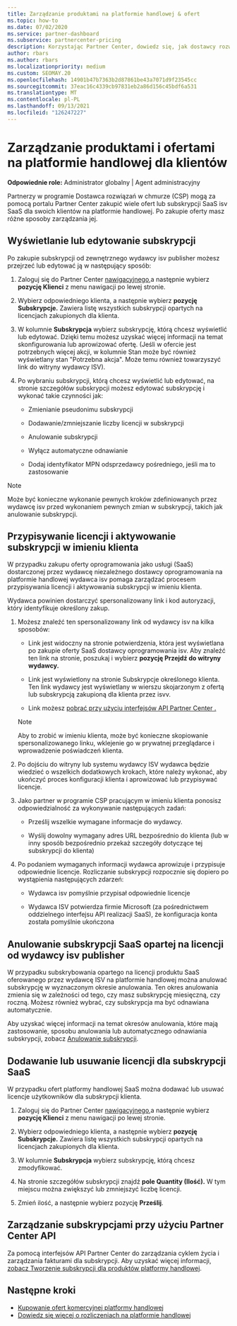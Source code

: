 ```yaml
---
title: Zarządzanie produktami na platformie handlowej & ofert
ms.topic: how-to
ms.date: 07/02/2020
ms.service: partner-dashboard
ms.subservice: partnercenter-pricing
description: Korzystając Partner Center, dowiedz się, jak dostawcy rozwiązań w chmurze mogą zarządzać ofertami dostawców oprogramowania innych firm zakupionymi dla klientów na platformie handlowej.
author: rbars
ms.author: rbars
ms.localizationpriority: medium
ms.custom: SEOMAY.20
ms.openlocfilehash: 14901b47b7363b2d87861be43a7071d9f23545cc
ms.sourcegitcommit: 37eac16c4339cb97831eb2a86d156c45bdf6a531
ms.translationtype: MT
ms.contentlocale: pl-PL
ms.lasthandoff: 09/13/2021
ms.locfileid: "126247227"
---
```

# <a name="manage-commercial-marketplace-products-and-offers-for-your-customers"></a>Zarządzanie produktami i ofertami na platformie handlowej dla klientów


**Odpowiednie role:** Administrator globalny | Agent administracyjny

Partnerzy w programie Dostawca rozwiązań w chmurze (CSP) mogą za pomocą portalu Partner Center zakupić wiele ofert lub subskrypcji SaaS isv SaaS dla swoich klientów na platformie handlowej. Po zakupie oferty masz różne sposoby zarządzania jej.

## <a name="view-or-edit-a-subscription"></a>Wyświetlanie lub edytowanie subskrypcji

Po zakupie subskrypcji od zewnętrznego wydawcy isv publisher możesz przejrzeć lub edytować ją w następujący sposób:

1. Zaloguj się do Partner Center [nawigacyjnego,](https://partner.microsoft.com/dashboard)a następnie wybierz **pozycję Klienci** z menu nawigacji po lewej stronie.

2. Wybierz odpowiedniego klienta, a następnie wybierz **pozycję Subskrypcje.** Zawiera listę wszystkich subskrypcji opartych na licencjach zakupionych dla klienta.

3. W kolumnie **Subskrypcja** wybierz subskrypcję, którą chcesz wyświetlić lub edytować. Dzięki temu możesz uzyskać więcej informacji na temat skonfigurowania lub aprowizować ofertę. (Jeśli w ofercie jest potrzebnych więcej akcji, w kolumnie Stan może być również wyświetlany stan "Potrzebna akcja". Może temu również towarzyszyć link do witryny wydawcy ISV).

4. Po wybraniu subskrypcji, którą chcesz wyświetlić lub edytować, na stronie szczegółów subskrypcji możesz edytować subskrypcję i wykonać takie czynności jak:

    - Zmienianie pseudonimu subskrypcji

    - Dodawanie/zmniejszanie liczby licencji w subskrypcji

    - Anulowanie subskrypcji

    - Wyłącz automatyczne odnawianie

    - Dodaj identyfikator MPN odsprzedawcy pośredniego, jeśli ma to zastosowanie

> [!NOTE]
> Może być konieczne wykonanie pewnych kroków zdefiniowanych przez wydawcę isv przed wykonaniem pewnych zmian w subskrypcji, takich jak anulowanie subskrypcji.

## <a name="assign-licenses-and-activate-a-subscription-on-behalf-of-a-customer"></a>Przypisywanie licencji i aktywowanie subskrypcji w imieniu klienta

W przypadku zakupu oferty oprogramowania jako usługi (SaaS) dostarczonej przez wydawcę niezależnego dostawcy oprogramowania na platformie handlowej wydawca isv pomaga zarządzać procesem przypisywania licencji i aktywowania subskrypcji w imieniu klienta.

Wydawca powinien dostarczyć spersonalizowany link i kod autoryzacji, który identyfikuje określony zakup.

1. Możesz znaleźć ten spersonalizowany link od wydawcy isv na kilka sposobów:

   - Link jest widoczny na stronie potwierdzenia, która jest wyświetlana po zakupie oferty SaaS dostawcy oprogramowania isv. Aby znaleźć ten link na stronie, poszukaj i wybierz **pozycję Przejdź do witryny wydawcy.**

   - Link jest wyświetlony na stronie Subskrypcje określonego klienta. Ten link wydawcy jest wyświetlany w wierszu skojarzonym z ofertą lub subskrypcją zakupioną dla klienta przez isvv.

   - Link możesz [pobrać przy użyciu interfejsów API Partner Center .](/partner-center/develop/get-activation-link-by-order-line-item)

   > [!NOTE]
   > Aby to zrobić w imieniu klienta, może być konieczne skopiowanie spersonalizowanego linku, wklejenie go w prywatnej przeglądarce i wprowadzenie poświadczeń klienta.

2. Po dojściu do witryny lub systemu wydawcy ISV wydawca będzie wiedzieć o wszelkich dodatkowych krokach, które należy wykonać, aby ukończyć proces konfiguracji klienta i aprowizować lub przypisywać licencje.

3. Jako partner w programie CSP pracującym w imieniu klienta ponosisz odpowiedzialność za wykonywanie następujących zadań:

    - Prześlij wszelkie wymagane informacje do wydawcy.

    - Wyślij dowolny wymagany adres URL bezpośrednio do klienta (lub w inny sposób bezpośrednio przekaż szczegóły dotyczące tej subskrypcji do klienta)

4. Po podaniem wymaganych informacji wydawca aprowizuje i przypisuje odpowiednie licencje. Rozliczanie subskrypcji rozpocznie się dopiero po wystąpienia następujących zdarzeń:

    - Wydawca isv pomyślnie przypisał odpowiednie licencje

    - Wydawca ISV potwierdza firmie Microsoft (za pośrednictwem oddzielnego interfejsu API realizacji SaaS), że konfiguracja konta została pomyślnie ukończona

## <a name="cancel-a-license-based-saas-subscription-from-an-isv-publisher"></a>Anulowanie subskrypcji SaaS opartej na licencji od wydawcy isv publisher

W przypadku subskrybowania opartego na licencji produktu SaaS oferowanego przez wydawcę ISV na platformie handlowej można anulować subskrypcję w wyznaczonym okresie anulowania. Ten okres anulowania zmienia się w zależności od tego, czy masz subskrypcję miesięczną, czy roczną. Możesz również wybrać, czy subskrypcja ma być odnawiana automatycznie.

Aby uzyskać więcej informacji na temat okresów anulowania, które mają zastosowanie, sposobu anulowania lub automatycznego odnawiania subskrypcji, zobacz [Anulowanie subskrypcji](create-a-new-subscription.md#cancel-a-subscription).

## <a name="add-or-remove-licenses-for-a-saas-subscription"></a>Dodawanie lub usuwanie licencji dla subskrypcji SaaS

W przypadku ofert platformy handlowej SaaS można dodawać lub usuwać licencje użytkowników dla subskrypcji klienta.

1. Zaloguj się do Partner Center [nawigacyjnego,](https://partner.microsoft.com/dashboard)a następnie wybierz **pozycję Klienci** z menu nawigacji po lewej stronie.

2. Wybierz odpowiedniego klienta, a następnie wybierz **pozycję Subskrypcje.** Zawiera listę wszystkich subskrypcji opartych na licencjach zakupionych dla klienta.

3. W kolumnie **Subskrypcja** wybierz subskrypcję, którą chcesz zmodyfikować.

4. Na stronie szczegółów subskrypcji znajdź **pole Quantity (Ilość).** W tym miejscu można zwiększyć lub zmniejszyć liczbę licencji.

5. Zmień ilość, a następnie wybierz pozycję **Prześlij**.

## <a name="manage-subscriptions-using-partner-center-apis"></a>Zarządzanie subskrypcjami przy użyciu Partner Center API

Za pomocą interfejsów API Partner Center do zarządzania cyklem życia i zarządzania fakturami dla subskrypcji. Aby uzyskać więcej informacji, [zobacz Tworzenie subskrypcji dla produktów platformy handlowej](/partner-center/develop/create-subscription-azure-marketplace-products).

## <a name="next-steps"></a>Następne kroki

- [Kupowanie ofert komercyjnej platformy handlowej](csp-commercial-marketplace-purchase.md)
- [Dowiedz się więcej o rozliczeniach na platformie handlowej](csp-commercial-marketplace-billing.md)
